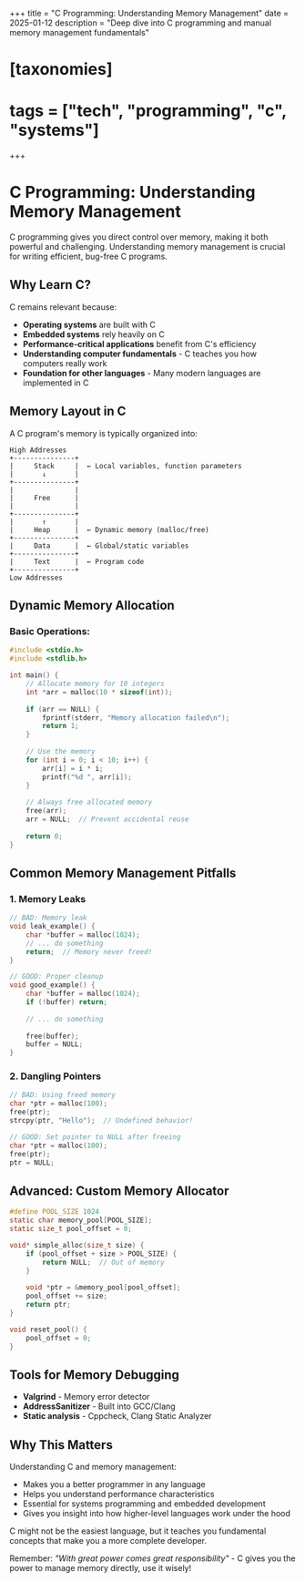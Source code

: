 +++
title = "C Programming: Understanding Memory Management"
date = 2025-01-12
description = "Deep dive into C programming and manual memory management fundamentals"

# [taxonomies]
# tags = ["tech", "programming", "c", "systems"]
+++

# C Programming: Understanding Memory Management

C programming gives you direct control over memory, making it both powerful and challenging. Understanding memory management is crucial for writing efficient, bug-free C programs.

## Why Learn C?

C remains relevant because:
- **Operating systems** are built with C
- **Embedded systems** rely heavily on C
- **Performance-critical applications** benefit from C's efficiency
- **Understanding computer fundamentals** - C teaches you how computers really work
- **Foundation for other languages** - Many modern languages are implemented in C

## Memory Layout in C

A C program's memory is typically organized into:

```
High Addresses
+---------------+
|     Stack     |  ← Local variables, function parameters
|       ↓       |
+---------------+
|               |
|     Free      |
|               |
+---------------+
|       ↑       |
|     Heap      |  ← Dynamic memory (malloc/free)
+---------------+
|     Data      |  ← Global/static variables
+---------------+
|     Text      |  ← Program code
+---------------+
Low Addresses
```

## Dynamic Memory Allocation

### Basic Operations:

```c
#include <stdio.h>
#include <stdlib.h>

int main() {
    // Allocate memory for 10 integers
    int *arr = malloc(10 * sizeof(int));
    
    if (arr == NULL) {
        fprintf(stderr, "Memory allocation failed\n");
        return 1;
    }
    
    // Use the memory
    for (int i = 0; i < 10; i++) {
        arr[i] = i * i;
        printf("%d ", arr[i]);
    }
    
    // Always free allocated memory
    free(arr);
    arr = NULL;  // Prevent accidental reuse
    
    return 0;
}
```

## Common Memory Management Pitfalls

### 1. Memory Leaks
```c
// BAD: Memory leak
void leak_example() {
    char *buffer = malloc(1024);
    // ... do something
    return;  // Memory never freed!
}

// GOOD: Proper cleanup
void good_example() {
    char *buffer = malloc(1024);
    if (!buffer) return;
    
    // ... do something
    
    free(buffer);
    buffer = NULL;
}
```

### 2. Dangling Pointers
```c
// BAD: Using freed memory
char *ptr = malloc(100);
free(ptr);
strcpy(ptr, "Hello");  // Undefined behavior!

// GOOD: Set pointer to NULL after freeing
char *ptr = malloc(100);
free(ptr);
ptr = NULL;
```

## Advanced: Custom Memory Allocator

```c
#define POOL_SIZE 1024
static char memory_pool[POOL_SIZE];
static size_t pool_offset = 0;

void* simple_alloc(size_t size) {
    if (pool_offset + size > POOL_SIZE) {
        return NULL;  // Out of memory
    }
    
    void *ptr = &memory_pool[pool_offset];
    pool_offset += size;
    return ptr;
}

void reset_pool() {
    pool_offset = 0;
}
```

## Tools for Memory Debugging

- **Valgrind** - Memory error detector
- **AddressSanitizer** - Built into GCC/Clang
- **Static analysis** - Cppcheck, Clang Static Analyzer

## Why This Matters

Understanding C and memory management:
- Makes you a better programmer in any language
- Helps you understand performance characteristics
- Essential for systems programming and embedded development
- Gives you insight into how higher-level languages work under the hood

C might not be the easiest language, but it teaches you fundamental concepts that make you a more complete developer.

Remember: *"With great power comes great responsibility"* - C gives you the power to manage memory directly, use it wisely! 